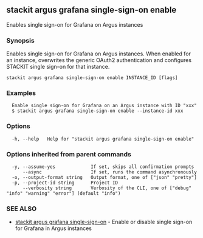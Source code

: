 ## stackit argus grafana single-sign-on enable

Enables single sign-on for Grafana on Argus instances

### Synopsis

Enables single sign-on for Grafana on Argus instances.
When enabled for an instance, overwrites the generic OAuth2 authentication and configures STACKIT single sign-on for that instance.

```
stackit argus grafana single-sign-on enable INSTANCE_ID [flags]
```

### Examples

```
  Enable single sign-on for Grafana on an Argus instance with ID "xxx"
  $ stackit argus grafana single-sign-on enable --instance-id xxx
```

### Options

```
  -h, --help   Help for "stackit argus grafana single-sign-on enable"
```

### Options inherited from parent commands

```
  -y, --assume-yes             If set, skips all confirmation prompts
      --async                  If set, runs the command asynchronously
  -o, --output-format string   Output format, one of ["json" "pretty"]
  -p, --project-id string      Project ID
      --verbosity string       Verbosity of the CLI, one of ["debug" "info" "warning" "error"] (default "info")
```

### SEE ALSO

* [stackit argus grafana single-sign-on](./stackit_argus_grafana_single-sign-on.md)	 - Enable or disable single sign-on for Grafana in Argus instances

